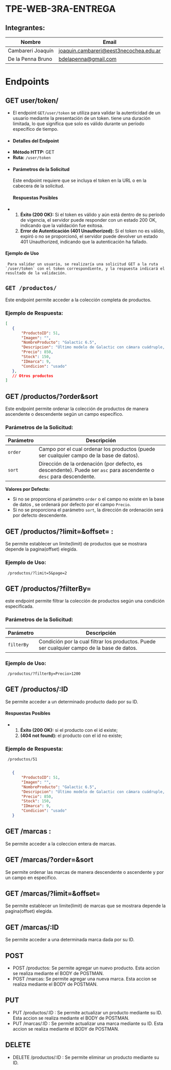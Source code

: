 # TPE-WEB-3RA-ENTREGA
## Integrantes:

| Nombre                | Email                 |
|-----------------------|-----------------------|
| Cambareri Joaquín     | [joaquin.cambareri@eest3necochea.edu.ar](mailto:joaquin.cambareri@eest3necochea.edu.ar) |
| De la Penna Bruno     | [bdelapenna@gmail.com](mailto:bdelapenna@gmail.com) |

# Endpoints

## GET user/token/
-  El endpoint `GET/user/token` se utiliza para validar la autenticidad de un usuario mediante la presentación de un token. tiene una duración limitada, lo que significa que solo es válido durante un período específico de tiempo.
- #### Detalles del Endpoint
- **Método HTTP:** GET
- **Ruta:** `/user/token`
- #### Parámetros de la Solicitud
  Este endpoint requiere que se incluya el token en la URL o en la cabecera de la solicitud.
  #### Respuestas Posibles
-  1. **Éxito (200 OK):** Si el token es válido y aún está dentro de su período de vigencia, el servidor puede responder con un estado 200 OK, indicando que la validación fue exitosa.
   2. **Error de Autenticación (401 Unauthorized):** Si el token no es válido, expiró o no se proporcionó, el servidor puede devolver un estado 401 Unauthorized, indicando que la autenticación ha fallado.
  #### Ejemplo de Uso
     Para validar un usuario, se realizaría una solicitud GET a la ruta `/user/token` con el token correspondiente, y la respuesta indicará el resultado de la validación.
##  `GET /productos/ `
Este endpoint permite acceder a la colección completa de productos.
### Ejemplo de Respuesta:

```json
[
   {
       "ProductoID": 51,
       "Imagen": "",
       "NombreProducto": "Galactic 6.5",
       "Descripcion": "Último modelo de Galactic con cámara cuádruple, pantalla AMOLED de 6.5 pulgadas y batería de larga duración.",
       "Precio": 850,
       "Stock": 150,
       "IDmarca": 9,
       "Condicion": "usado"
   },
   // Otros productos 
]
  ```
## GET /productos/?order&sort
Este endpoint permite ordenar la colección de productos de manera ascendente o descendente según un campo específico.
### Parámetros de la Solicitud:

| Parámetro | Descripción |
|-----------|-------------|
| `order`   | Campo por el cual ordenar los productos (puede ser cualquier campo de la base de datos). |
| `sort`    | Dirección de la ordenación (por defecto, es descendente). Puede ser `asc` para ascendente o `desc` para descendente. |

**Valores por Defecto:**
- Si no se proporciona el parámetro `order` o el campo no existe en la base de datos , se ordenará por defecto por el campo `Precio`.
- Si no se proporciona el parámetro `sort`, la dirección de ordenación será por defecto descendente.

 ## GET /productos/?limit=&offset= : 
 Se permite establecer un limite(limit) de productos que se mostrara depende la pagina(offset) elegida.
 ### Ejemplo de Uso:
```plaintext
 /productos/?limit=5&page=2
```
  ## GET /productos/?filterBy=
  este endpoint permite filtrar la colección de productos según una condición especificada.
  ### Parámetros de la Solicitud:
| Parámetro   | Descripción                                              |
|-------------|----------------------------------------------------------|
| `filterBy`  | Condición por la cual filtrar los productos. Puede ser cualquier campo de la base de datos. |
### Ejemplo de Uso:
```plaintext
 /productos/?filterBy=Precio>1200
```
## GET /productos/:ID 
Se permite acceder a un determinado producto dado por su ID.
#### Respuestas Posibles
-  1. **Éxito (200 OK):** si el producto con el id existe;
   2. **(404 not found):** el producto con el id no existe;
### Ejemplo de Respuesta:
```plaintext
 /productos/51
```
```json

   {
       "ProductoID": 51,
       "Imagen": "",
       "NombreProducto": "Galactic 6.5",
       "Descripcion": "Último modelo de Galactic con cámara cuádruple, pantalla AMOLED de 6.5 pulgadas y batería de larga duración.",
       "Precio": 850,
       "Stock": 150,
       "IDmarca": 9,
       "Condicion": "usado"
   }
  ```
## GET /marcas :
Se permite acceder a la coleccion entera de marcas.
## GET /marcas/?order=&sort 
Se permite ordenar las marcas de manera descendente o ascendente y por un campo en especifico.
## GET /marcas/?limit=&offset= 
Se permite establecer un limite(limit) de marcas que se mostrara depende la pagina(offset) elegida.
## GET /marcas/:ID 
Se permite acceder a una determinada marca dada por su ID.

## POST
- POST /productos: Se permite agregar un nuevo producto. Esta accion se realiza mediante el BODY de POSTMAN.
- POST /marcas: Se permite agregar una nueva marca. Esta accion se realiza mediante el BODY de POSTMAN.

## PUT
- PUT /productos/:ID : Se permite actualizar un producto mediante su ID. Esta accion se realiza mediante el BODY de POSTMAN.
- PUT /marcas/:ID : Se permite actualizar una marca mediante su ID. Esta accion se realiza mediante el BODY de POSTMAN.

## DELETE
- DELETE /productos/:ID : Se permite eliminar un producto mediante su ID.
